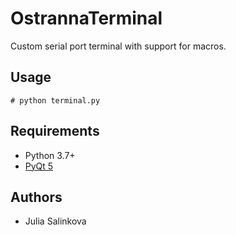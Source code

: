 # OstrannaTerminal
Custom serial port terminal with support for macros.

## Usage

```
# python terminal.py
```

## Requirements

* Python 3.7+
* [PyQt 5](https://pypi.org/project/PyQt5/)

## Authors

* Julia Salinkova